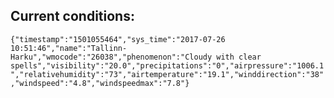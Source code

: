 ## Current conditions: 
 ``` {"timestamp":"1501055464","sys_time":"2017-07-26 10:51:46","name":"Tallinn-Harku","wmocode":"26038","phenomenon":"Cloudy with clear spells","visibility":"20.0","precipitations":"0","airpressure":"1006.1","relativehumidity":"73","airtemperature":"19.1","winddirection":"38","windspeed":"4.8","windspeedmax":"7.8"} ```
